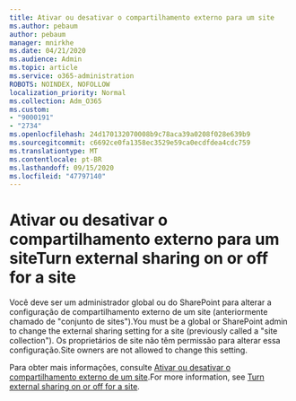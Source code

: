 ```yaml
---
title: Ativar ou desativar o compartilhamento externo para um site
ms.author: pebaum
author: pebaum
manager: mnirkhe
ms.date: 04/21/2020
ms.audience: Admin
ms.topic: article
ms.service: o365-administration
ROBOTS: NOINDEX, NOFOLLOW
localization_priority: Normal
ms.collection: Adm_O365
ms.custom:
- "9000191"
- "2734"
ms.openlocfilehash: 24d170132070008b9c78aca39a0208f028e639b9
ms.sourcegitcommit: c6692ce0fa1358ec3529e59ca0ecdfdea4cdc759
ms.translationtype: MT
ms.contentlocale: pt-BR
ms.lasthandoff: 09/15/2020
ms.locfileid: "47797140"
---
```

# <a name="turn-external-sharing-on-or-off-for-a-site"></a><span data-ttu-id="c182d-102">Ativar ou desativar o compartilhamento externo para um site</span><span class="sxs-lookup"><span data-stu-id="c182d-102">Turn external sharing on or off for a site</span></span>

<span data-ttu-id="c182d-103">Você deve ser um administrador global ou do SharePoint para alterar a configuração de compartilhamento externo de um site (anteriormente chamado de "conjunto de sites").</span><span class="sxs-lookup"><span data-stu-id="c182d-103">You must be a global or SharePoint admin to change the external sharing setting for a site (previously called a "site collection").</span></span> <span data-ttu-id="c182d-104">Os proprietários de site não têm permissão para alterar essa configuração.</span><span class="sxs-lookup"><span data-stu-id="c182d-104">Site owners are not allowed to change this setting.</span></span> 

<span data-ttu-id="c182d-105">Para obter mais informações, consulte [Ativar ou desativar o compartilhamento externo de um site](https://docs.microsoft.com/sharepoint/change-external-sharing-site).</span><span class="sxs-lookup"><span data-stu-id="c182d-105">For more information, see [Turn external sharing on or off for a site](https://docs.microsoft.com/sharepoint/change-external-sharing-site).</span></span>
